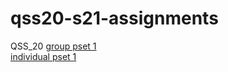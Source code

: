 # qss20-s21-assignments
QSS_20
[group pset 1](https://github.com/eunice30718/qss20-s21-assignments/blob/main/QSS20_Finalpset1_Group_Molly.ipynb)\
[individual pset 1](https://github.com/eunice30718/qss20-s21-assignments/blob/main/QSS20_Finalpset1_Individual_You-Chi_Liu.ipynb)
